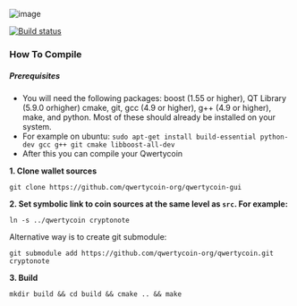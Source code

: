 ![image](https://qwertycoin.org/files/qwc-github.jpg)

[![Build status](https://ci.appveyor.com/api/projects/status/l3o455xl2l9lhrlu/branch/master?svg=true)](https://ci.appveyor.com/project/qwertycoin-org/qwertycoin-gui/branch/master)

### How To Compile

##### Prerequisites

- You will need the following packages: boost (1.55 or higher), QT Library (5.9.0 orhigher) cmake, git, gcc (4.9 or higher), g++ (4.9 or higher), make, and python. Most of these should already be installed on your system.
- For example on ubuntu: `sudo apt-get install build-essential python-dev gcc g++ git cmake libboost-all-dev `
- After this you can compile your Qwertycoin

**1. Clone wallet sources**

```
git clone https://github.com/qwertycoin-org/qwertycoin-gui
```

**2. Set symbolic link to coin sources at the same level as `src`. For example:**

```
ln -s ../qwertycoin cryptonote
```

Alternative way is to create git submodule:

```
git submodule add https://github.com/qwertycoin-org/qwertycoin.git cryptonote
```

**3. Build**

```
mkdir build && cd build && cmake .. && make
```
